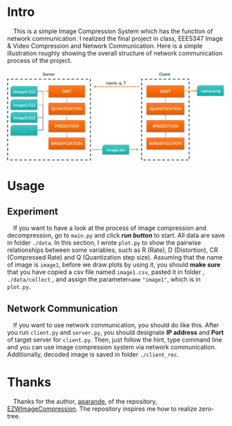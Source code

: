 # Intro

&emsp;This is a simple Image Compression System which has the function of network communication. I realized the final project in class, EEE5347 Image & Video Compression and Network Communication.  Here is a simple illustration roughly showing the overall structure of network communication process of the project. 

<p style="text-align: center;"> <img src=".\_readme_img\structure.png"></p>

# Usage

## Experiment

&emsp;If you want to have a look at the process of image compression and decompression, go to `main.py` and click ***run button*** to start. All data are save in folder `./data`.  In this section,  I wrote `plot.py` to show the pairwise relationships between some variables, such as R (Rate), D (Distortion), CR (Compressed Rate) and Q (Quantization step size). Assuming that the name of image is `image1`, before we draw plots by using it, you should **make sure** that you have copied a csv file named `image1.csv`, pasted it in folder , `./data/collect` , and assign the parameter`name` `"image1"`, which is in `plot.py`.

## Network Communication

&emsp;If you want to use network communication, you should do like this. After you run `client.py` and `server.py`, you should designate **IP address** and **Port** of target server for `client.py`.  Then,   just follow the hint, type command line and you can use image compression system via network communication. Additionally, decoded image is saved in folder `./client_rec`. 

# Thanks

&emsp;Thanks for the author, [aparande](https://github.com/aparande), of the repository, [EZWImageCompression](https://github.com/aparande/EZWImageCompression). The repository inspires me how to realize zero-tree.
